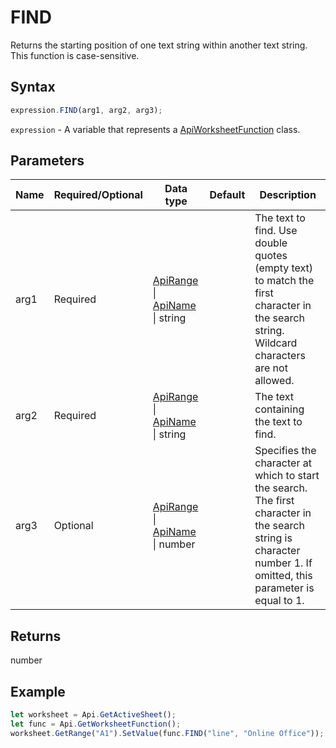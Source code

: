 # FIND

Returns the starting position of one text string within another text string. This function is case-sensitive.

## Syntax

```javascript
expression.FIND(arg1, arg2, arg3);
```

`expression` - A variable that represents a [ApiWorksheetFunction](../ApiWorksheetFunction.md) class.

## Parameters

| **Name** | **Required/Optional** | **Data type** | **Default** | **Description** |
| ------------- | ------------- | ------------- | ------------- | ------------- |
| arg1 | Required | [ApiRange](../../ApiRange/ApiRange.md) \| [ApiName](../../ApiName/ApiName.md) \| string |  | The text to find. Use double quotes (empty text) to match the first character in the search string. Wildcard characters are not allowed. |
| arg2 | Required | [ApiRange](../../ApiRange/ApiRange.md) \| [ApiName](../../ApiName/ApiName.md) \| string |  | The text containing the text to find. |
| arg3 | Optional | [ApiRange](../../ApiRange/ApiRange.md) \| [ApiName](../../ApiName/ApiName.md) \| number |  | Specifies the character at which to start the search. The first character in the search string is character number 1. If omitted, this parameter is equal to 1. |

## Returns

number

## Example



```javascript editor-xlsx
let worksheet = Api.GetActiveSheet();
let func = Api.GetWorksheetFunction();
worksheet.GetRange("A1").SetValue(func.FIND("line", "Online Office"));
```
